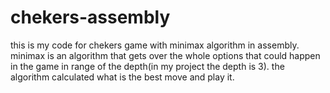 # chekers-assembly
this is my code for chekers game with minimax algorithm in assembly.
minimax is an algorithm that gets over the whole options that could happen in the game in range of the depth(in my project the depth is 3). the algorithm calculated what is the best move and play it.

